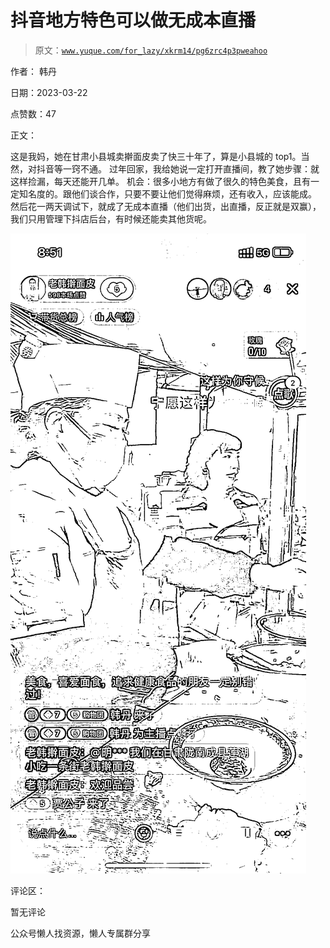 # 抖音地方特色可以做无成本直播

> 原文：[`www.yuque.com/for_lazy/xkrm14/pg6zrc4p3pweahoo`](https://www.yuque.com/for_lazy/xkrm14/pg6zrc4p3pweahoo)



作者： 韩丹



日期：2023-03-22



点赞数：47



正文：



这是我妈，她在甘肃小县城卖擀面皮卖了快三十年了，算是小县城的 top1。当然，对抖音等一窍不通。 过年回家，我给她说一定打开直播间，教了她步骤：就这样捡漏，每天还能开几单。 机会：很多小地方有做了很久的特色美食，且有一定知名度的。跟他们谈合作，只要不要让他们觉得麻烦，还有收入，应该能成。 然后花一两天调试下，就成了无成本直播（他们出货，出直播，反正就是双赢），我们只用管理下抖店后台，有时候还能卖其他货呢。



![](img/01ca4853e076f6c5c504ce1b8187671f.png)  

评论区：



暂无评论



公众号懒人找资源，懒人专属群分享

